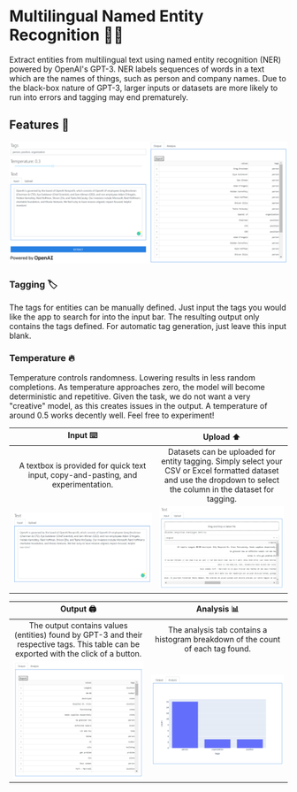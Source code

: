 # Multilingual Named Entity Recognition :bookmark_tabs::globe_with_meridians:
Extract entities from multilingual text using named entity recognition (NER) powered by OpenAI's GPT-3. NER labels 
sequences of words in a text which are the names of things, such as person and company names. Due to the black-box 
nature of GPT-3, larger inputs or datasets are more likely to run into errors and tagging may end prematurely.

## Features :crystal_ball:
![](assets/tags.png)
### Tagging :label:
The tags for entities can be manually defined. Just input the tags you would like the app to search for into the input 
bar. The resulting output only contains the tags defined. For automatic tag generation, just leave this input blank.

### Temperature :fire:
Temperature controls randomness. Lowering results in less random completions. As temperature approaches zero, the model 
will become deterministic and repetitive. Given the task, we do not want a very "creative" model, as this creates issues 
in the output. A temperature of around 0.5 works decently well. Feel free to experiment!

Input :keyboard: | Upload :arrow_up:
:----------------:|:--------------:
A textbox is provided for quick text input, copy-and-pasting, and experimentation. | Datasets can be uploaded for entity tagging. Simply select your CSV or Excel formatted dataset and use the dropdown to select the column in the dataset for tagging. 
 ![](assets/input.png) | ![](assets/upload.png)

Output :printer: | Analysis :bar_chart:
:-------------------------:|:-------------------------:
The output contains values (entities) found by GPT-3 and their respective tags. This table can be exported with the click of a button. | The analysis tab contains a histogram breakdown of the count of each tag found.
![](assets/output.png) | ![](assets/analysis.png)